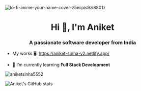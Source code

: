 
![lo-fi-anime-your-name-cover-z5eiipis9zi8801z](https://github.com/aniketsinha5552/aniketsinha5552/assets/104712880/e4561587-2789-4b25-b533-4394ed20cfa0)

<h1 align="center">Hi 👋, I'm Aniket</h1>
<h3 align="center">A passionate software developer from India</h3>



- My works 🖥️: https://aniket-sinha-v2.netlify.app/

- 🌱 I’m currently learning **Full Stack Development**

<p><img align="center" src="https://github-readme-stats.vercel.app/api/top-langs?username=aniketsinha5552&show_icons=true&locale=en" alt="aniketsinha5552" /></p>

![Aniket's GitHub stats](https://github-readme-stats.vercel.app/api?username=aniketsinha5552&theme=dark&show_icons=true)


